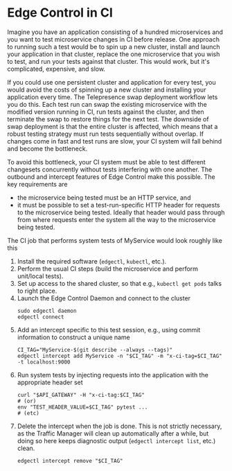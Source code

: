 # Edge Control in CI

Imagine you have an application consisting of a hundred microservices and you want to test microservice changes in CI before release. One approach to running such a test would be to spin up a new cluster, install and launch your application in that cluster, replace the one microservice that you wish to test, and run your tests against that cluster. This would work, but it's complicated, expensive, and slow.

If you could use one persistent cluster and application for every test, you would avoid the costs of spinning up a new cluster and installing your application every time. The Telepresence swap deployment workflow lets you do this. Each test run can swap the existing microservice with the modified version running in CI, run tests against the cluster, and then terminate the swap to restore things for the next test. The downside of swap deployment is that the entire cluster is affected, which means that a robust testing strategy must run tests sequentially without overlap. If changes come in fast and test runs are slow, your CI system will fall behind and become the bottleneck.

To avoid this bottleneck, your CI system must be able to test different changesets concurrently without tests interfering with one another. The outbound and intercept features of Edge Control make this possible. The key requirements are

- the microservice being tested must be an HTTP service, and
- it must be possible to set a test-run-specific HTTP header for requests to the microservice being tested. Ideally that header would pass through from where requests enter the system all the way to the microservice being tested.

The CI job that performs system tests of MyService would look roughly like this

1. Install the required software (`edgectl`, `kubectl`, etc.).
2. Perform the usual CI steps (build the microservice and perform unit/local tests).
3. Set up access to the shared cluster, so that e.g., `kubectl get pods` talks to right place.
4. Launch the Edge Control Daemon and connect to the cluster
   ```console
   sudo edgectl daemon
   edgectl connect
   ```
5. Add an intercept specific to this test session, e.g., using commit information to construct a unique name
   ```console
   CI_TAG="MyService-$(git describe --always --tags)"
   edgectl intercept add MyService -n "$CI_TAG" -m "x-ci-tag=$CI_TAG" -t localhost:9000
   ```
6. Run system tests by injecting requests into the application with the appropriate header set
   ```console
   curl "$API_GATEWAY" -H "x-ci-tag:$CI_TAG"
   # (or)
   env "TEST_HEADER_VALUE=$CI_TAG" pytest ...
   # (etc)
   ```
7. Delete the intercept when the job is done. This is not strictly necessary, as the Traffic Manager will clean up automatically after a while, but doing so here keeps diagnostic output (`edgectl intercept list`, etc.) clean.
   ```console
   edgectl intercept remove "$CI_TAG"
   ```
